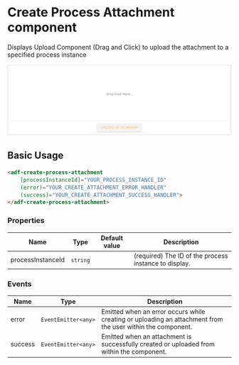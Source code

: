 # Create Process Attachment component

Displays Upload Component (Drag and Click) to upload the attachment to a specified process instance

![process-create-attachment](docassets/images/process-create-attachment.png)

## Basic Usage

```html
<adf-create-process-attachment 
    [processInstanceId]="YOUR_PROCESS_INSTANCE_ID"
    (error)="YOUR_CREATE_ATTACHMENT_ERROR_HANDLER"
    (success)="YOUR_CREATE_ATTACHMENT_SUCCESS_HANDLER">
</adf-create-process-attachment>
```

### Properties

| Name | Type | Default value | Description |
| ---- | ---- | ------------- | ----------- |
| processInstanceId | `string` |  | (required) The ID of the process instance to display.  |

### Events

| Name | Type | Description |
| ---- | ---- | ----------- |
| error | `EventEmitter<any>` | Emitted when an error occurs while creating or uploading an attachment from the user within the component. |
| success | `EventEmitter<any>` | Emitted when an attachment is successfully created or uploaded from within the component. |
